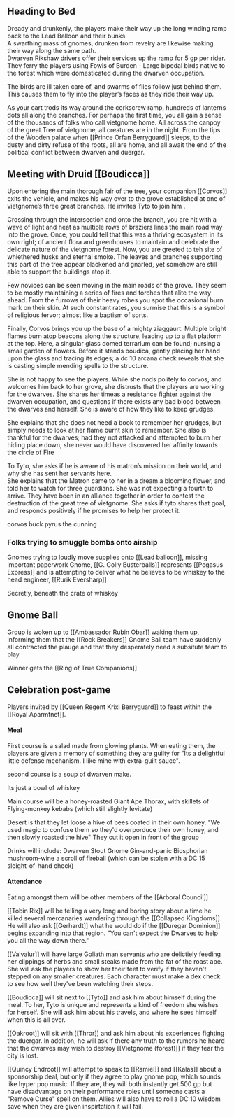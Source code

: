 ## Heading to Bed

Dready and drunkenly, the players make their way up the long winding ramp back to the Lead Balloon and their bunks.  
A swarthing mass of gnomes, drunken from revelry are likewise making their way along the same path.  
Dwarven Rikshaw drivers offer their services up the ramp for 5 gp per rider. They ferry the players using Fowls of Burden - Large bipedal birds native to the forest which were domesticated during the dwarven occupation. 

The birds are ill taken care of, and swarms of flies follow just behind them. This causes them to fly into the player’s faces as they ride their way up. 

As your cart trods its way around the corkscrew ramp, hundreds of lanterns dots all along the branches. For perhaps the first time, you all gain a sense of the thousands of folks who call vietgnome home. All across the canpoy of the great Tree of vietgnome, all creatures are in the night. From the tips of the Wooden palace when [[Prince Orfan Berryguard]] sleeps, to the dusty and dirty refuse of the roots, all are home, and all await the end of the political conflict between dwarven and duergar.

  

## Meeting with Druid [[Boudicca]]

Upon entering the main thorough fair of the tree, your companion [[Corvos]] exits the vehicle, and makes his way over to the grove established at one of vietgnome’s three great branches. He invites Tyto to join him .

  

Crossing through the intersection and onto the branch, you are hit with a wave of light and heat as multiple rows of braziers lines the main road way into the grove. Once, you could tell that this was a thriving ecosystem in its own right; of ancient flora and greenhouses to maintain and celebrate the delicate nature of the vietgnome forest. Now, you are greeted to teh site of whiethered husks and eternal smoke. The leaves and branches supporting this part of the tree appear blackened and gnarled, yet somehow are still able to support the buildings atop it.

  

Few novices can be seen moving in the main roads of the grove. They seem to be mostly maintaining a series of fires and torches that alite the way ahead. From the furrows of their heavy robes you spot the occasional burn mark on their skin. At such constant rates, you surmise that this is a symbol of religious fervor; almost like a baptism of sorts.

  

Finally, Corvos brings you up the base of a mighty ziaggaurt. Multiple bright flames burn atop beacons along the structure, leading up to a flat platform at the top. Here, a singular glass domed terrarium can be found; nursing a small garden of flowers. Before it stands boudica, gently placing her hand upon the glass and tracing its edges; a dc 10 arcana check reveals that she is casting simple mending spells to the structure.

  

She is not happy to see the players. While she nods politely to corvos, and welcomes him back to her grove, she distrusts that the players are working for the dwarves. She shares her timeas a resistance fighter against the dwarven occupation, and questions if there exists any bad blood between the dwarves and herself. She is aware of how they like to keep grudges.  
  

She explains that she does not need a book to remember her grudges, but simply needs to look at her flame burnt skin to remember. She also is thankful for the dwarves; had they not attacked and attempted to burn her hiding place down, she never would have discovered her affinity towards the circle of Fire

  
To Tyto, she asks if he is aware of his matron’s mission on their world, and why she has sent her servants here.  
She explains that the Matron came to her in a dream a blooming flower, and told her to watch for three guardians. She was not expecting a fourth to arrive. They have been in an alliance together in order to contest the destruction of the great tree of vietgnome. She asks if tyto shares that goal, and responds positively if he promises to help her protect it.

corvos 
buck
pyrus the cunning

### Folks trying to smuggle bombs onto airship
Gnomes trying to loudly move supplies onto [[Lead balloon]], missing important paperwork
Gnome, [[G. Golly Busterballs]] represents [[Pegasus Express]] and is attempting to deliver what he believes to be whiskey to the head engineer, [[Rurik Eversharp]]

Secretly, beneath the crate of whiskey 


## Gnome Ball
Group is woken up to [[Ambassador Rubin Obar]] waking them up, informing them that the [[Rock Breakers]] Gnome Ball team have suddenly all contracted the plauge and that they desperately need a subsitute team to play

Winner gets the [[Ring of True Companions]]

## Celebration post-game
Players invited by [[Queen Regent Krixi Berryguard]] to feast within the [[Royal Aparmtnet]].

#### Meal
First course is a salad made from glowing plants. When eating them, the players are given a memory of something they are guilty for "Its a delightful little defense mechanism. I like mine with extra-guilt sauce".

second course is a soup of dwarven make.

Its just a bowl of whiskey

Main course will be a honey-roasted Giant Ape Thorax, with skillets of Flying-monkey kebabs (which still slightly levitate)

Desert is that they let loose a hive of bees coated in their own honey.
"We used magic to confuse them so they'd overporduce their own honey, and then slowly roasted the hive"
They cut it open in front of the group

Drinks will include:
	Dwarven Stout
	Gnome Gin-and-panic
	Biosphorian mushroom-wine 
	a scroll of fireball (which can be stolen with a DC 15 sleight-of-hand check)

#### Attendance
Eating amongst them will be other members of the [[Arboral Council]]

[[Tobin Rix]] will be telling a very long and boring story about a time he killed several mercanaries wandering through the [[Collapsed Kingdoms]]. He will also ask [[Gerhardt]] what he would do if the [[Duregar Dominion]] begins expanding into that region.
"You can't expect the Dwarves to help you all the way down there."

[[Valvalur]] will have large Goliath man servants who are delictiely feeding her clippings of herbs and small steaks made from the fat of the roast ape. She will ask the players to show her their feet to verify if they haven't stepped on any smaller creatures. Each character must make a dex check to see how well they've been watching their steps.

[[Boudicca]] will sit next to [[Tyto]] and ask him about himself during the meal. To her, Tyto is unique and represents a kind of freedom she wishes for herself. She will ask him about his travels, and where he sees himself when this is all over.

[[Oakroot]] will sit with [[Thror]] and ask him about his experiences fighting the duergar. In addition, he will ask if there any truth to the rumors he heard that the dwarves may wish to destroy [[Vietgnome (forest)]] if they fear the city is lost.

[[Quincy Endrcot]] will attempt to speak to [[Ramiel]] and [[Kalas]] about a sponsorship deal, but only if they agree to play gnome pop, which sounds like hyper pop music. If they are, they will both instantly get 500 gp but have disadvantage on their performance roles until someone casts a "Remove Curse" spell on them. Allies will also have to roll a DC 10 wisdom save when they are given inspirtation it will fail.